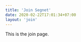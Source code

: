 ```yaml
---
title: 'Join Segnet'
date: 2020-02-22T17:01:34+07:00
layout: 'join'
---
```


This is the join page.
